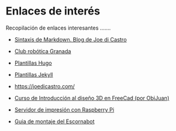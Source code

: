 # Enlaces de interés
Recopilación de enlaces interesantes .......

* [Sintaxis de Markdown. Blog de Joe di Castro](https://joedicastro.com/pages/markdown.html)

* [Club robótica Granada](https://clubroboticagranada.github.io/)

* [Plantillas Hugo](https://gohugo.io/)

* [Plantillas Jekyll](http://jekyllthemes.org/)

* https://joedicastro.com/

* [Curso de Introducción al diseño 3D en FreeCad (por ObiJuan)](http://diwo.bq.com/course/curso-de-introduccion-a-freecad/)

* [Servidor de impresión con Raspberry Pi](https://www.redeszone.net/raspberry-pi/conecta-impresora-usb-la-red-servidor-impresion-la-raspberry-pi/)

* [Guia de montaje del Escornabot](https://escornabot.org/wiki/index.php/Gu%C3%ADa_de_montaje_(Brivoi))




